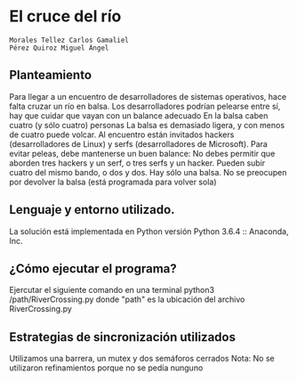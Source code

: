 # El cruce del río
    Morales Tellez Carlos Gamaliel
    Pérez Quiroz Miguel Ángel

## Planteamiento
Para llegar a un encuentro de desarrolladores de sistemas operativos, hace falta cruzar un río en balsa.
Los desarrolladores podrían pelearse entre sí, hay que cuidar que vayan con un balance adecuado
En la balsa caben cuatro (y sólo cuatro) personas
La balsa es demasiado ligera, y con menos de cuatro puede volcar.
Al encuentro están invitados hackers (desarrolladores de Linux) y serfs (desarrolladores de Microsoft).
Para evitar peleas, debe mantenerse un buen balance: No debes permitir que aborden tres hackers y un serf, o tres serfs y un hacker. Pueden subir cuatro del mismo bando, o dos y dos.
Hay sólo una balsa.
No se preocupen por devolver la balsa (está programada para volver sola)

## Lenguaje y entorno utilizado.
La solución está implementada en Python versión Python 3.6.4 :: Anaconda, Inc.

## ¿Cómo ejecutar el programa?
Ejercutar el siguiente comando en una terminal
    python3 /path/RiverCrossing.py
donde "path" es la ubicación del archivo RiverCrossing.py

## Estrategias de sincronización utilizados
Utilizamos una barrera, un mutex y dos semáforos cerrados
    Nota:
    No se utilizaron refinamientos porque no se pedía nunguno